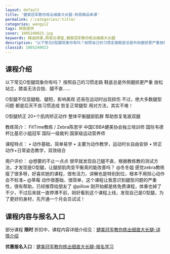 ```yaml
---
layout: default
title: '健美冠军教你练出细直大长腿-网易精品单课'
permalink: /:categories/:title/
categories: wangyi2
tags: 网易提供
cover: 1005240023.jpg
keywords: 精选网课,网易云课堂,健美冠军教你练出细直大长腿
description: "以下常见O型腿现象你有吗？按照自己的习惯走路鞋底总是外侧磨损更严重放松站立，膝盖无法合拢、腿不直……O型腿不仅显腿粗、腿短，影响美观还易在运动时出现损伤不过，绝大多数腿型问题都是后天不良习惯"
classid: 1005240023
---
```


## 课程介绍

以下常见O型腿现象你有吗？
按照自己的习惯走路
鞋底总是外侧磨损更严重
放松站立，膝盖无法合拢、腿不直……

O型腿不仅显腿粗、腿短，影响美观
还易在运动时出现损伤
不过，绝大多数腿型问题
都是后天不良习惯造成
恢复正常腿型
用对方法，其实不难！

O型腿矫正
20+个肌肉矫正动作
整体平衡腿部肌群
帮助恢复笔直双腿

教练简介：
FitTime教练 / Zebra陈思宇
中国CBBA健美协会独立培训师
国际韦德杯比基尼小姐冠军
国际一级裁判
国家级运动营养师

课程特点：
• 动作基础，简单易学
• 主要为动作教学，运动时长自由安排
• 矫正动作+日常姿态教学，双效结合

用户评价：
@想要的不止一点点
很早就发现自己腿不直，根据教练教的测试方法，才发现是O型腿，让腿部肌肉变平衡真的能改善吗？
@冬冬姐
感觉zebra教练瘦了很多呀，好喜欢她的课程，很有活力，讲解也是特别到位，根本不用担心动作会不标准~
@草莓
动作很基础、很简单，这个课程让我意识到腿型问题的严重性，很有帮助，已经推荐给朋友了
@pillow
刚开始都是练免费课程，体重也掉了不少，不过后来就一直停滞不前，刚好看到这个课程上线，发现自己是O型腿，为了更好的身材，先开通一个月会员试试！

## 课程内容与报名入口

部分课程 **限时** 折扣中，课程内容详细介绍见：[健美冠军教你练出细直大长腿-详情介绍](https://study.163.com/course/introduction/1005240023.htm?share=1&shareId=1025206652&utm_campaign=share&utm_medium=iphoneShare&utm_source=&utm_u=1025206652)

**优惠报名入口**：[健美冠军教你练出细直大长腿-报名学习](https://study.163.com/course/introduction/1005240023.htm?share=1&shareId=1025206652&utm_campaign=share&utm_medium=iphoneShare&utm_source=&utm_u=1025206652)

